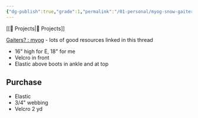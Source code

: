 ```yaml
---
{"dg-publish":true,"grade":1,"permalink":"/01-personal/myog-snow-gaiters/","dgPassFrontmatter":true}
---
```



[[📘 Projects\|📘 Projects]]

[Gaiters? : myog](https://www.reddit.com/r/myog/comments/1nx157/gaiters/) - lots of good resources linked in this thread

* 16" high for E, 18" for me
* Velcro in front
* Elastic above boots in ankle and at top

## Purchase

* Elastic
* 3/4" webbing
* Velcro 2 yd
